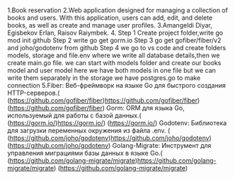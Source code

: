 1.Book reservation
2.Web application designed for managing a collection of books and users. 
With this application, users can add, edit, and delete books, as well as create and manage user profiles.
3.Amangeldi Diyar, Egisbekov Erlan, Raisov Raiymbek.
4. Step 1 Create project folder,write go mod init github
   Step 2 write go get gorm.io
   Step 3 go get gofiber/fiber/v2 and joho/godotenv from github
   Step 4 we go to vs code and create folders models, storage and file.env 
   where we write all database details,then we create main.go file. we can start with models folder and create our books model and user model here 
   we have both models in one file
   but we can write them separately in the storage 
   we have postgres.go to make connection
5.Fiber: Веб-фреймворк на языке Go для быстрого создания HTTP-серверов.( (https://github.com/gofiber/fiber)https://github.com/gofiber/fiber) (https://github.com/gofiber/fiber)
  Gorm: ORM для языка Go, используемый для работы с базой данных.( (https://gorm.io/)https://gorm.io/) (https://gorm.io/)
  Godotenv: Библиотека для загрузки переменных окружения из файла .env. ( (https://github.com/joho/godotenv)https://github.com/joho/godotenv) (https://github.com/joho/godotenv) 
  Golang-Migrate: Инструмент для управления миграциями базы данных в языке Go.( (https://github.com/golang-migrate/migrate)https://github.com/golang-migrate/migrate) (https://github.com/golang-migrate/migrate)
